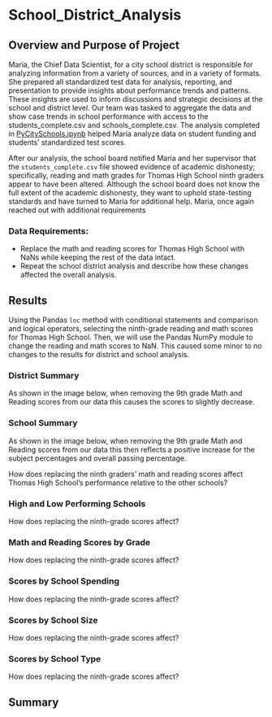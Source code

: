 # School_District_Analysis

## Overview and Purpose of Project 
Maria, the Chief Data Scientist, for a city school district is responsible for analyzing information from a variety of sources, and in a variety of formats. She prepared all standardized test data for analysis, reporting, and presentation to provide insights about performance trends and patterns. These insights are used to inform discussions and strategic decisions at the school and district level. Our team was tasked to aggregate the data and show case trends in school performance with access to the students_complete.csv and schools_complete.csv. The analysis completed in [PyCitySchools.ipynb](https://github.com/mrjaytv/School_District_Analysis/blob/2de66af30289f809ae51e5497f59a177d7ff1df2/PyCitySchools.ipynb) helped Maria analyze data on student funding and students’ standardized test scores. 

After our analysis, the school board notified Maria and her supervisor that the `students_complete.csv` file showed evidence of academic dishonesty; specifically, reading and math grades for Thomas High School ninth graders appear to have been altered. Although the school board does not know the full extent of the academic dishonesty, they want to uphold state-testing standards and have turned to Maria for additional help. Maria, once again reached out with additional requirements

### Data Requirements: 
- Replace the math and reading scores for Thomas High School with NaNs while keeping the rest of the data intact.
- Repeat the school district analysis and describe how these changes affected the overall analysis.

## Results
Using the Pandas `loc` method with conditional statements and comparison and logical operators, selecting the ninth-grade reading and math scores for Thomas High School. Then, we will use the Pandas NumPy module to change the reading and math scores to NaN. This caused some minor to no changes to the results for district and school analysis. 


### District Summary
As shown in the image below, when removing the 9th grade Math and Reading scores from our data this causes the scores to slightly decrease. 


### School Summary
As shown in the image below, when removing the 9th grade Math and Reading scores from our data this then reflects a positive increase for the subject percentages and overall passing percentage.   

How does replacing the ninth graders’ math and reading scores affect Thomas High School’s performance relative to the other schools? 

### High and Low Performing Schools
How does replacing the ninth-grade scores affect? 


### Math and Reading Scores by Grade
How does replacing the ninth-grade scores affect? 


### Scores by School Spending
How does replacing the ninth-grade scores affect? 


### Scores by School Size
How does replacing the ninth-grade scores affect? 


### Scores by School Type
How does replacing the ninth-grade scores affect? 


## Summary



